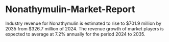 # Nonathymulin-Market-Report
Industry revenue for Nonathymulin is estimated to rise to $701.9 million by 2035 from $326.7 million of 2024. The revenue growth of market players is expected to average at 7.2% annually for the period 2024 to 2035.
